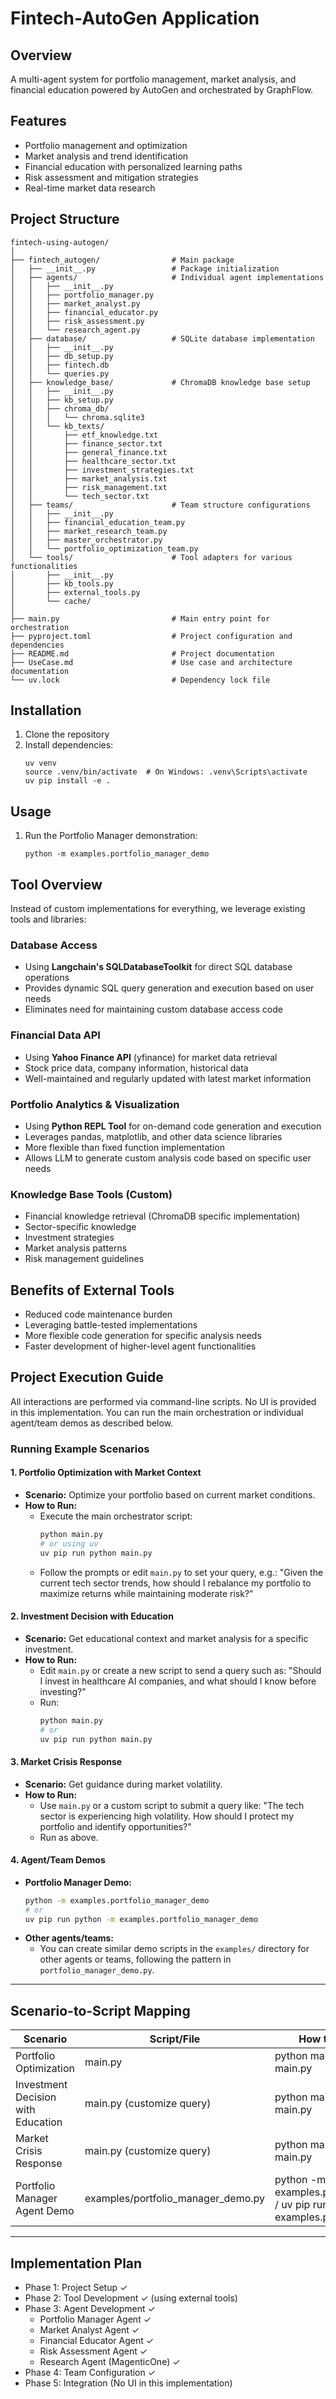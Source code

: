 # Fintech-AutoGen Application

## Overview
A multi-agent system for portfolio management, market analysis, and financial education powered by AutoGen and orchestrated by GraphFlow.

## Features
- Portfolio management and optimization
- Market analysis and trend identification
- Financial education with personalized learning paths
- Risk assessment and mitigation strategies
- Real-time market data research

## Project Structure
```
fintech-using-autogen/
│
├── fintech_autogen/                # Main package
│   ├── __init__.py                 # Package initialization
│   ├── agents/                     # Individual agent implementations
│   │   ├── __init__.py
│   │   ├── portfolio_manager.py
│   │   ├── market_analyst.py
│   │   ├── financial_educator.py
│   │   ├── risk_assessment.py
│   │   └── research_agent.py
│   ├── database/                   # SQLite database implementation
│   │   ├── __init__.py
│   │   ├── db_setup.py
│   │   ├── fintech.db
│   │   └── queries.py
│   ├── knowledge_base/             # ChromaDB knowledge base setup
│   │   ├── __init__.py
│   │   ├── kb_setup.py
│   │   ├── chroma_db/
│   │   │   └── chroma.sqlite3
│   │   └── kb_texts/
│   │       ├── etf_knowledge.txt
│   │       ├── finance_sector.txt
│   │       ├── general_finance.txt
│   │       ├── healthcare_sector.txt
│   │       ├── investment_strategies.txt
│   │       ├── market_analysis.txt
│   │       ├── risk_management.txt
│   │       └── tech_sector.txt
│   ├── teams/                      # Team structure configurations
│   │   ├── __init__.py
│   │   ├── financial_education_team.py
│   │   ├── market_research_team.py
│   │   ├── master_orchestrator.py
│   │   └── portfolio_optimization_team.py
│   └── tools/                      # Tool adapters for various functionalities
│       ├── __init__.py
│       ├── kb_tools.py
│       ├── external_tools.py
│       └── cache/
│
├── main.py                         # Main entry point for orchestration
├── pyproject.toml                  # Project configuration and dependencies
├── README.md                       # Project documentation
├── UseCase.md                      # Use case and architecture documentation
└── uv.lock                         # Dependency lock file
```

## Installation
1. Clone the repository
2. Install dependencies:
   ```
   uv venv
   source .venv/bin/activate  # On Windows: .venv\Scripts\activate
   uv pip install -e .
   ```

## Usage
1. Run the Portfolio Manager demonstration:
   ```
   python -m examples.portfolio_manager_demo
   ```

## Tool Overview

Instead of custom implementations for everything, we leverage existing tools and libraries:

### Database Access
- Using **Langchain's SQLDatabaseToolkit** for direct SQL database operations
- Provides dynamic SQL query generation and execution based on user needs
- Eliminates need for maintaining custom database access code

### Financial Data API
- Using **Yahoo Finance API** (yfinance) for market data retrieval
- Stock price data, company information, historical data
- Well-maintained and regularly updated with latest market information

### Portfolio Analytics & Visualization
- Using **Python REPL Tool** for on-demand code generation and execution
- Leverages pandas, matplotlib, and other data science libraries
- More flexible than fixed function implementation
- Allows LLM to generate custom analysis code based on specific user needs

### Knowledge Base Tools (Custom)
- Financial knowledge retrieval (ChromaDB specific implementation)
- Sector-specific knowledge
- Investment strategies
- Market analysis patterns
- Risk management guidelines

## Benefits of External Tools
- Reduced code maintenance burden
- Leveraging battle-tested implementations
- More flexible code generation for specific analysis needs
- Faster development of higher-level agent functionalities

## Project Execution Guide

All interactions are performed via command-line scripts. No UI is provided in this implementation. You can run the main orchestration or individual agent/team demos as described below.

### Running Example Scenarios

#### 1. Portfolio Optimization with Market Context
- **Scenario:** Optimize your portfolio based on current market conditions.
- **How to Run:**
  - Execute the main orchestrator script:
    ```sh
    python main.py
    # or using uv
    uv pip run python main.py
    ```
  - Follow the prompts or edit `main.py` to set your query, e.g.:
    "Given the current tech sector trends, how should I rebalance my portfolio to maximize returns while maintaining moderate risk?"

#### 2. Investment Decision with Education
- **Scenario:** Get educational context and market analysis for a specific investment.
- **How to Run:**
  - Edit `main.py` or create a new script to send a query such as:
    "Should I invest in healthcare AI companies, and what should I know before investing?"
  - Run:
    ```sh
    python main.py
    # or
    uv pip run python main.py
    ```

#### 3. Market Crisis Response
- **Scenario:** Get guidance during market volatility.
- **How to Run:**
  - Use `main.py` or a custom script to submit a query like:
    "The tech sector is experiencing high volatility. How should I protect my portfolio and identify opportunities?"
  - Run as above.

#### 4. Agent/Team Demos
- **Portfolio Manager Demo:**
  ```sh
  python -m examples.portfolio_manager_demo
  # or
  uv pip run python -m examples.portfolio_manager_demo
  ```
- **Other agents/teams:**
  - You can create similar demo scripts in the `examples/` directory for other agents or teams, following the pattern in `portfolio_manager_demo.py`.

---

## Scenario-to-Script Mapping

| Scenario                                 | Script/File                | How to Run (python/uv)                  |
|------------------------------------------|----------------------------|-----------------------------------------|
| Portfolio Optimization                   | main.py                    | python main.py / uv pip run python main.py |
| Investment Decision with Education       | main.py (customize query)  | python main.py / uv pip run python main.py |
| Market Crisis Response                   | main.py (customize query)  | python main.py / uv pip run python main.py |
| Portfolio Manager Agent Demo             | examples/portfolio_manager_demo.py | python -m examples.portfolio_manager_demo / uv pip run python -m examples.portfolio_manager_demo |

---

## Implementation Plan
- Phase 1: Project Setup ✓
- Phase 2: Tool Development ✓ (using external tools)
- Phase 3: Agent Development ✓
  - Portfolio Manager Agent ✓
  - Market Analyst Agent ✓
  - Financial Educator Agent ✓
  - Risk Assessment Agent ✓
  - Research Agent (MagenticOne) ✓
- Phase 4: Team Configuration ✓
- Phase 5: Integration (No UI in this implementation)